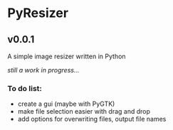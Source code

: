 # PyResizer
## v0.0.1
A simple image resizer written in Python

_still a work in progress..._

### To do list:
* create a gui (maybe with PyGTK)
* make file selection easier with drag and drop
* add options for overwriting files, output file names
